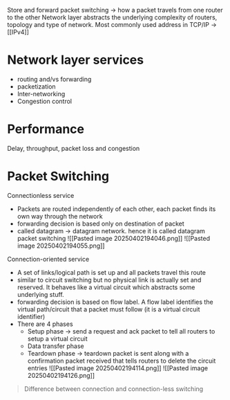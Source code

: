 Store and forward packet switching → how a packet travels from one router to the other
Network layer abstracts the underlying complexity of routers, topology and type of network.
Most commonly used address in TCP/IP → [[IPv4]]
# Network layer services
- routing and/vs forwarding
- packetization
- Inter-networking
- Congestion control
# Performance
Delay, throughput, packet loss and congestion
# Packet Switching
Connectionless service
- Packets are routed independently of each other, each packet finds its own way through the network
- forwarding decision is based only on destination of packet
- called datagram → datagram network. hence it is called datagram packet switching
![[Pasted image 20250402194046.png]]
![[Pasted image 20250402194055.png]]



Connection-oriented service
- A set of links/logical path is set up and all packets travel this route
- similar to circuit switching but no physical link is actually set and reserved. It behaves like a virtual circuit which abstracts some underlying stuff.
- forwarding decision is based on flow label. A flow label identifies the virtual path/circuit that a packet must follow (it is a virtual circuit identifier)
- There are 4 phases
	- Setup phase → send a request and ack packet to tell all routers to setup a virtual circuit
	- Data transfer phase
	- Teardown phase → teardown packet is sent along with a confirmation packet received that tells routers to delete the circuit entries
![[Pasted image 20250402194114.png]]
![[Pasted image 20250402194126.png]]

> Difference between connection and connection-less switching



